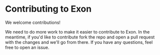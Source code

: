 # Contributing to Exon

We welcome contributions!

We need to do more work to make it easier to contribute to Exon. In the meantime, if you'd like to contribute fork the repo and open a pull request with the changes and we'll go from there. If you have any questions, feel free to open an issue.
